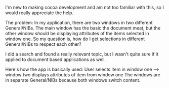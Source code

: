 I'm new to making cocoa development and am not too familiar with this, so I would really appreciate the help.

The problem:
In my application, there are two windows in two different General/NIBs. The main window has the basic the document meat, but the other window *should* be displaying attributes of the items selected in window one. So my question is, how do I get selections in different General/NIBs to respect each other?

I did a search and found a really relevant topic, but I wasn't quite sure if it applied to document based applications as well.

Here's how the app is basically used:
User selects item in window one --> window two displays attributes of item from window one
The windows are in separate General/NIBs because both windows switch content.